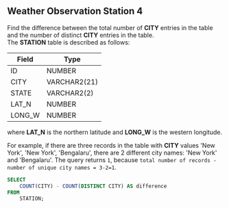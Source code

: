 ## Weather Observation Station 4

Find the difference between the total number of **CITY** entries in the table and the number of distinct **CITY** entries in the table.  
The **STATION** table is described as follows:

<table><thead>
<tr>
<th>Field</th>
<th>Type</th>
</tr></thead>
<tbody>
<tr>
<td>ID</td>
<td>NUMBER</td>
</tr>
<tr>
<td>CITY</td>
<td>VARCHAR2(21)</td>
</tr>
<tr>
<td>STATE</td>
<td>VARCHAR2(2)</td>
</tr>
<tr>
<td>LAT_N</td>
<td>NUMBER</td>
</tr>
<tr>
<td>LONG_W</td>
<td>NUMBER</td>
</tr>
</tbody>
</table>

where **LAT_N** is the northern latitude and **LONG_W** is the western longitude.

For example, if there are three records in the table with **CITY** values 'New York', 'New York', 'Bengalaru', there are 2 different city names: 'New York' and 'Bengalaru'. The query returns `1`, because `total number of records - number of unique city names = 3-2=1`.

```sql
SELECT 
    COUNT(CITY) - COUNT(DISTINCT CITY) AS difference
FROM 
    STATION;
```